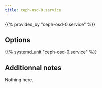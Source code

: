 ```yaml
---
title: ceph-osd-0.service
---
```


{{% provided_by "ceph-osd-0.service" %}}

## Options

{{% systemd_unit "ceph-osd-0.service" %}}

## Additionnal notes

Nothing here.